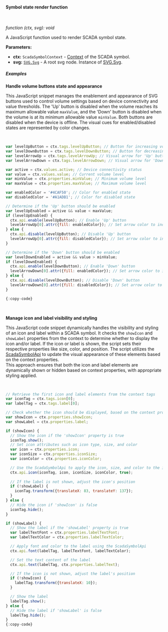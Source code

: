 #### Symbol state render function

<div class="divider"></div>
<br/>

*function (ctx, svg): void*

A JavaScript function used to render SCADA symbol state.

**Parameters:**

<ul>
  <li><b>ctx:</b> <code>ScadaSymbolContext</code> - <a href="${siteBaseUrl}/docs${docPlatformPrefix}/user-guide/scada/scada-symbols-dev-guide/#scadasymbolcontext" target="_blank">Context</a> of the SCADA symbol.
  </li>
  <li><b>svg:</b> <code><a href="https://svgjs.dev/docs/3.2/container-elements/#svg-svg">SVG.Svg</a></code> - A root svg node. Instance of <a href="https://svgjs.dev/docs/3.2/container-elements/#svg-svg" target="_blank">SVG.Svg</a>.
  </li>
</ul>

<div class="divider"></div>

##### Examples

**Handle volume buttons state and appearance**

This JavaScript snippet manages the enablement and appearance of SVG buttons used to control volume settings based on device connectivity and value thresholds.
The 'Up' button is disabled when the volume reaches its maximum allowable value `maxValue`, and the 'Down' button is disabled when the volume is at its minimum allowable value `minValue`. 
Both buttons are disabled when the device is offline. The visual cues for enabled/disabled states are represented by color changes.

<br>

```javascript
var levelUpButton = ctx.tags.levelUpButton; // Button for increasing volume
var levelDownButton = ctx.tags.levelDownButton; // Button for decreasing volume
var levelArrowUp = ctx.tags.levelArrowUp; // Visual arrow for 'Up' button
var levelArrowDown = ctx.tags.levelArrowDown; // Visual arrow for 'Down' button

var active = ctx.values.active; // Device connectivity status
var value = ctx.values.value; // Current volume level
var minValue = ctx.properties.minValue; // Minimum volume level
var maxValue = ctx.properties.maxValue; // Maximum volume level

var enabledColor = '#4CAF50'; // Color for enabled state
var disabledColor = '#A1ADB1'; // Color for disabled state

// Determine if the 'Up' button should be enabled
var levelUpEnabled = active && value < maxValue;
if (levelUpEnabled) {
  ctx.api.enable(levelUpButton); // Enable 'Up' button
  levelArrowUp[0].attr({fill: enabledColor}); // Set arrow color to indicate enabled state
} else {
  ctx.api.disable(levelUpButton); // Disable 'Up' button
  levelArrowUp[0].attr({fill: disabledColor}); // Set arrow color to indicate disabled state
}

// Determine if the 'Down' button should be enabled
var levelDownEnabled = active && value > minValue;
if (levelDownEnabled) {
  ctx.api.enable(levelDownButton); // Enable 'Down' button
  levelArrowDown[0].attr({fill: enabledColor}); // Set arrow color to indicate enabled state
} else {
  ctx.api.disable(levelDownButton); // Disable 'Down' button
  levelArrowDown[0].attr({fill: disabledColor}); // Set arrow color to indicate disabled state
}

{:copy-code}
```

<br>

**Manage icon and label visibility and styling**

This JavaScript code snippet dynamically handles the visibility and styling of an icon and label within a SCADA symbol.
It checks the `showIcon` and `showLabel` properties from the context to determine whether to display the icon and/or label. 
If the icon or label is shown, the script sets their respective properties like size, color, and position. 
The script utilizes the <a href="${siteBaseUrl}/docs${docPlatformPrefix}/user-guide/scada/scada-symbols-dev-guide/#scadasymbolapi" target="_blank">ScadaSymbolApi</a> to update the visual appearance of these elements based on the context properties.
<br>
This approach ensures that both the icon and label elements are dynamically shown or hidden based on context properties, with appropriate styling applied.

<br>

```javascript
// Retrieve the first icon and label elements from the context tags
var iconTag = ctx.tags.icon[0];
var labelTag = ctx.tags.label[0];

// Check whether the icon should be displayed, based on the context property
var showIcon = ctx.properties.showIcon;
var showLabel = ctx.properties.label;

if (showIcon) {
  // Show the icon if the 'showIcon' property is true
  iconTag.show();
  // Set icon attributes such as icon type, size, and color
  var icon = ctx.properties.icon;
  var iconSize = ctx.properties.iconSize;
  var iconColor = ctx.properties.iconColor;

  // Use the ScadaSymbolApi to apply the icon, size, and color to the iconTag
  ctx.api.icon(iconTag, icon, iconSize, iconColor, true);
  
  // If the label is not shown, adjust the icon's position
  if (!showLabel) {
    iconTag.transform({translateX: 83, translateY: 137});
  }
} else {
  // Hide the icon if 'showIcon' is false
  iconTag.hide();
}

if (showLabel) {
  // Show the label if the 'showLabel' property is true
  var labelTextFont = ctx.properties.labelTextFont;
  var labelTextColor = ctx.properties.labelTextColor;

  // Apply font and color to the label using the ScadaSymbolApi
  ctx.api.font(labelTag, labelTextFont, labelTextColor);

  // Set the text content of the label
  ctx.api.text(labelTag, ctx.properties.labelText);

  // If the icon is not shown, adjust the label's position
  if (!showIcon) {
    labelTag.transform({translateX: 10});
  }

  // Show the label
  labelTag.show();
} else {
  // Hide the label if 'showLabel' is false
  labelTag.hide();
}
{:copy-code}
```
